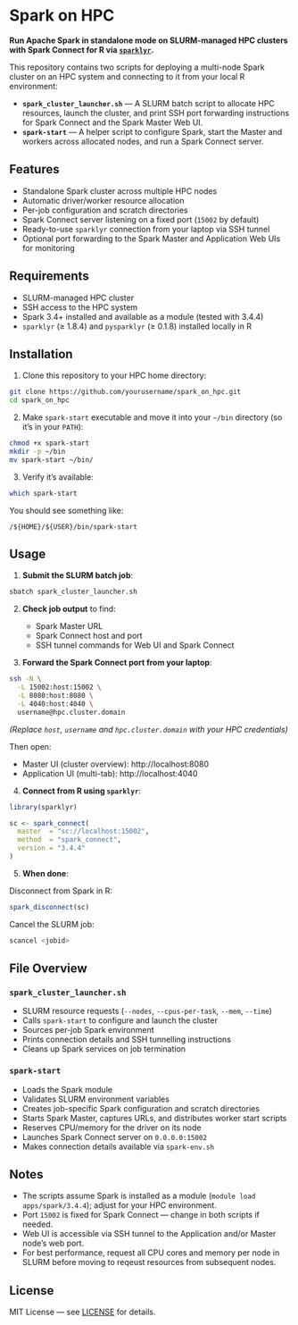 # Spark on HPC

**Run Apache Spark in standalone mode on SLURM-managed HPC clusters with Spark Connect for R via [`sparklyr`](https://spark.posit.co/).**

This repository contains two scripts for deploying a multi-node Spark cluster on an HPC system and connecting to it from your local R environment:

* **`spark_cluster_launcher.sh`** — A SLURM batch script to allocate HPC resources, launch the cluster, and print SSH port forwarding instructions for Spark Connect and the Spark Master Web UI.
* **`spark-start`** — A helper script to configure Spark, start the Master and workers across allocated nodes, and run a Spark Connect server.

## Features

* Standalone Spark cluster across multiple HPC nodes
* Automatic driver/worker resource allocation
* Per-job configuration and scratch directories
* Spark Connect server listening on a fixed port (`15002` by default)
* Ready-to-use `sparklyr` connection from your laptop via SSH tunnel
* Optional port forwarding to the Spark Master and Application Web UIs for monitoring

## Requirements

* SLURM-managed HPC cluster
* SSH access to the HPC system
* Spark 3.4+ installed and available as a module (tested with 3.4.4)
* `sparklyr` (≥ 1.8.4) and `pysparklyr` (≥ 0.1.8) installed locally in R

## Installation

1. Clone this repository to your HPC home directory:

```bash
git clone https://github.com/yourusername/spark_on_hpc.git
cd spark_on_hpc
```

2. Make `spark-start` executable and move it into your `~/bin` directory (so it’s in your `PATH`):

```bash
chmod +x spark-start
mkdir -p ~/bin
mv spark-start ~/bin/
```

3. Verify it’s available:

```bash
which spark-start
```

You should see something like:

```
/${HOME}/${USER}/bin/spark-start
```

## Usage

1. **Submit the SLURM batch job**:

```bash
sbatch spark_cluster_launcher.sh
```

2. **Check job output** to find:

   * Spark Master URL
   * Spark Connect host and port
   * SSH tunnel commands for Web UI and Spark Connect

3. **Forward the Spark Connect port from your laptop**:

```bash
ssh -N \
  -L 15002:host:15002 \
  -L 8080:host:8080 \
  -L 4040:host:4040 \
  username@hpc.cluster.domain
```

*(Replace `host`, `username` and `hpc.cluster.domain` with your HPC credentials)*

Then open:

* Master UI (cluster overview): http://localhost:8080
* Application UI (multi-tab): http://localhost:4040

4. **Connect from R using `sparklyr`**:

```r
library(sparklyr)

sc <- spark_connect(
  master  = "sc://localhost:15002",
  method  = "spark_connect",
  version = "3.4.4"
)
```

5. **When done**:

Disconnect from Spark in R:

```r
spark_disconnect(sc)
```

Cancel the SLURM job:

```bash
scancel <jobid>
```

## File Overview

### `spark_cluster_launcher.sh`

* SLURM resource requests (`--nodes`, `--cpus-per-task`, `--mem`, `--time`)
* Calls `spark-start` to configure and launch the cluster
* Sources per-job Spark environment
* Prints connection details and SSH tunnelling instructions
* Cleans up Spark services on job termination

### `spark-start`

* Loads the Spark module
* Validates SLURM environment variables
* Creates job-specific Spark configuration and scratch directories
* Starts Spark Master, captures URLs, and distributes worker start scripts
* Reserves CPU/memory for the driver on its node
* Launches Spark Connect server on `0.0.0.0:15002`
* Makes connection details available via `spark-env.sh`

## Notes

* The scripts assume Spark is installed as a module (`module load apps/spark/3.4.4`); adjust for your HPC environment.
* Port `15002` is fixed for Spark Connect — change in both scripts if needed.
* Web UI is accessible via SSH tunnel to the Application and/or Master node’s web port.
* For best performance, request all CPU cores and memory per node in SLURM before moving to reqeust resources from subsequent nodes.

## License

MIT License — see [LICENSE](LICENSE) for details.
